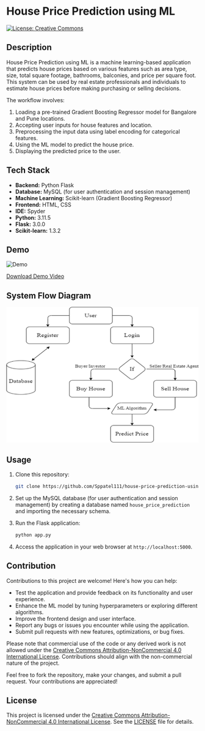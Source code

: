 # House Price Prediction using ML

[![License: Creative Commons](https://img.shields.io/badge/License-CC_BY--NC_4.0-blue.svg)](https://creativecommons.org/licenses/by-nc/4.0/deed.en)

## Description

House Price Prediction using ML is a machine learning-based application that predicts house prices based on various features such as area type, size, total square footage, bathrooms, balconies, and price per square foot. This system can be used by real estate professionals and individuals to estimate house prices before making purchasing or selling decisions.

The workflow involves:
1. Loading a pre-trained Gradient Boosting Regressor model for Bangalore and Pune locations.
2. Accepting user inputs for house features and location.
3. Preprocessing the input data using label encoding for categorical features.
4. Using the ML model to predict the house price.
5. Displaying the predicted price to the user.

## Tech Stack

- **Backend:** Python Flask
- **Database:** MySQL (for user authentication and session management)
- **Machine Learning:** Scikit-learn (Gradient Boosting Regressor)
- **Frontend:** HTML, CSS
- **IDE:** Spyder
- **Python:** 3.11.5
- **Flask:** 3.0.0
- **Scikit-learn:** 1.3.2

## Demo

![Demo](/static/demo.gif)

[Download Demo Video](static/demo.mp4)

## System Flow Diagram

![System Flow Diagram](/static/System_flow.png)

## Usage

1. Clone this repository:

    ```bash
    git clone https://github.com/Sppatel111/house-price-prediction-using-ML.git
    ```

2. Set up the MySQL database (for user authentication and session management) by creating a database named `house_price_prediction` and importing the necessary schema.

3. Run the Flask application:

    ```bash
    python app.py
    ```

4. Access the application in your web browser at `http://localhost:5000`.

## Contribution

Contributions to this project are welcome! Here's how you can help:

- Test the application and provide feedback on its functionality and user experience.
- Enhance the ML model by tuning hyperparameters or exploring different algorithms.
- Improve the frontend design and user interface.
- Report any bugs or issues you encounter while using the application.
- Submit pull requests with new features, optimizations, or bug fixes.

Please note that commercial use of the code or any derived work is not allowed under the [Creative Commons Attribution-NonCommercial 4.0 International License](https://creativecommons.org/licenses/by-nc/4.0/deed.en). Contributions should align with the non-commercial nature of the project.

Feel free to fork the repository, make your changes, and submit a pull request. Your contributions are appreciated!

## License

This project is licensed under the [Creative Commons Attribution-NonCommercial 4.0 International License](https://creativecommons.org/licenses/by-nc/4.0/deed.en). See the [LICENSE](LICENSE) file for details.

